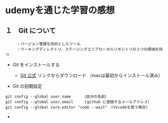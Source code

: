 # udemyを通じた学習の感想
## １　Git について

####  
```   　
     ・バージョン管理を目的としたツール     
     ・ワーキングディレクトリ、ステージングエリアローカルリポジトリの３つの領域を持つ
```

- Git をインストールする

  - [Git 公式](https://gitforwindows.org/) リンクからダウンロード
  （macは最初からインストール済み）
  
- Git の初期設定
```
git config --global user.name     （自分の名前）
git config --global user.email     (github に登録するメールアドレス）
git config --global core.editor "code --wait"　(Vscodeを使う場合)
```
- 

